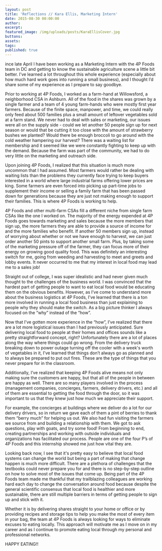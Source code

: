 ```yaml
---
layout: post
title: 'Reflections // Kara Ellis, Marketing Intern'
date: 2015-08-30 00:00:00
author:
excerpt:
featured_image: /img/uploads/posts/KaraEllisCover.jpg
buttons:
assets:
tags:
published: true
---
```


<div class="editable"><p>ince late April I have been working as a Marketing Intern with the 4P Foods team in DC and getting to know the sustainable agriculture scene a little bit better. I&rsquo;ve learned a lot throughout this whole experience (especially about how much hard work goes into running a small business), and I thought I&rsquo;d share some of my experience as I prepare to say goodbye.</p><p>Prior to working at 4P Foods, I worked as a farm-hand at Willowsford, a neighborhood CSA in Ashburn. All of the food in the shares was grown by a single farmer and a team of 4 young farm-hands who were mostly first year farmers. Because of the finite space, manpower, and time, we could really only feed about 500 families plus a small amount of leftover vegetables sold at a farm stand. We never had to deal with sales or marketing, our issues were all on the supply side - could we let another 50 people sign up for next season or would that be cutting it too close with the amount of strawberry bushes we planted? Would there be enough broccoli to go around with the cold weather hampering our harvest? There was a waiting list for membership and it seemed like we were constantly fighting to keep up with the demand. Because the farm was part of the community, we had to do very little on the marketing and outreach side.</p><p>Upon joining 4P Foods, I realized that this situation is much more uncommon that I had assumed. Most farmers would rather be dealing with waiting lists than the problems they currently face trying to keep buyers interested in a world where large industrial farms offering lower prices are king. Some farmers are even forced into picking up part-time jobs to supplement their income or selling a family farm that has been passed down for generations because they are just not making enough to support their families. This is where 4P Foods is working to help.</p><p>4P Foods and other multi-farm CSAs fill a different niche from single farm CSAs like the one I worked on. The majority of the energy expended at 4P Foods goes towards marketing and sales because the more members that sign up, the more farmers they are able to provide a source of income for and the more families who benefit. If another 50 members sign up, instead of worrying about whether or not we have enough to harvest, we can just order another 50 pints to support another small farm. Plus, by taking some of the marketing pressure off of the farmer, they can focus more of their energy on growing good quality food. This was definitely an interesting switch for me, going from weeding and harvesting to meet and greets and lobby events. It never occurred to me that my interest in local food may lead me to a sales job!</p><p>Straight out of college, I was super idealistic and had never given much thought to the challenges of the business world. I was convinced that the hardest part of getting people to want to eat local food would be educating them on the obvious benefits. However, as I&rsquo;ve come to understand more about the business logistics at 4P Foods, I&rsquo;ve learned that there is a ton more involved in running a local food business than just explaining to people why they should make the switch. As a big picture thinker I always focused on the &ldquo;why&rdquo; instead of the &ldquo;how&rdquo;. &nbsp;</p><p>Now that I&rsquo;ve gotten more experience in the &ldquo;how&rdquo;, I&rsquo;ve realized that there are a lot more logistical issues than I had previously anticipated. Sure delivering local food to people at their homes and offices sounds like a pretty straightforward concept, right? Unfortunately there are a lot of places along the way where things could go wrong. From the delivery truck breaking down to power outage turning off the cooler with a week's worth of vegetables in it, I&rsquo;ve learned that things don&rsquo;t always go as planned and to always be prepared to put out fires. These are the type of things that you never prepare for in the classroom.</p><p>Additionally, I&rsquo;ve realized that keeping 4P Foods alive means not only making sure the customers are happy, but that all of the people in between are happy as well. There are so many players involved in the process (management companies, concierges, farmers, delivery drivers, etc.) and all of them are essential to getting the food through the door, so it was important to us that they knew just how much we appreciate their support.</p><p>For example, the concierges at buildings where we deliver do a lot for our delivery drivers, so in return we gave each of them a pint of berries to thank them &ldquo;berry much&rdquo; for helping us out. We also had fun visiting the farmers we source from and building a relationship with them. We got to ask questions, play with goats, and try some food! From beginning to end, creating partnerships and working with outside individuals and organizations has facilitated our process. People are one of the four P&rsquo;s of 4P Foods and this internship showed me just how vital they are.</p><p>Looking back now, I see that it's pretty easy to believe that local food systems can change the world but being a part of making that change happen is much more difficult. There are a plethora of challenges that the textbooks could never prepare you for and there is no step-by-step outline on how to solve most of the issues that come up. Being part of the 4P Foods team made me thankful that my trailblazing colleagues are working hard each day to change the conversation around food because despite the general scientific consensus that local food is healthier and more sustainable, there are still multiple barriers in terms of getting people to sign up and stick with it.</p><p>Whether it is by delivering shares straight to your home or office or by providing recipes and storage tips to help you make the most of every item in your bag, the team at 4P Foods is always looking for ways to eliminate excuses to eating locally. This approach will motivate me as I move on in my career and as I continue to promote eating local through my personal and professional networks.</p><p>HAPPY EATING!!</p></div>